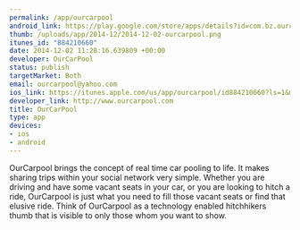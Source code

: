 ```yaml
--- 
permalink: /app/ourcarpool
android_link: https://play.google.com/store/apps/details?id=com.bz.ourcarpooluat
thumb: /uploads/app/2014-12/2014-12-02-ourcarpool.png
itunes_id: "884210660"
date: 2014-12-02 11:28:16.639809 +00:00
developer: OurCarPool
status: publish
targetMarket: Both
email: ourcarpool@yahoo.com
ios_link: https://itunes.apple.com/us/app/ourcarpool/id884210660?ls=1&mt=8
developer_link: http://www.ourcarpool.com
title: OurCarPool
type: app
devices: 
- ios
- android
---
```


OurCarpool brings the concept of real time car pooling to life. It makes sharing trips within your social network very simple. Whether you are driving and have some vacant seats in your car, or you are looking to hitch a ride, OurCarpool is just what you need to fill those vacant seats or find that elusive ride.
Think of OurCarpool as a technology enabled hitchhikers thumb that is visible to only those whom you want to show.
